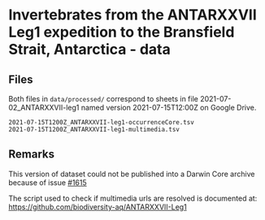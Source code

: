# Invertebrates from the ANTARXXVII Leg1 expedition to the Bransfield Strait, Antarctica - data


## Files

Both files in `data/processed/` correspond to sheets in file 2021-07-02_ANTARXXVII-leg1 named version 2021-07-15T12:00Z on Google Drive.

```
2021-07-15T1200Z_ANTARXXVII-leg1-occurrenceCore.tsv
2021-07-15T1200Z_ANTARXXVII-leg1-multimedia.tsv 
```

## Remarks

This version of dataset could not be published into a Darwin Core archive because of issue [#1615](https://github.com/gbif/ipt/issues/1615)

The script used to check if multimedia urls are resolved is documented at: https://github.com/biodiversity-aq/ANTARXXVII-Leg1
